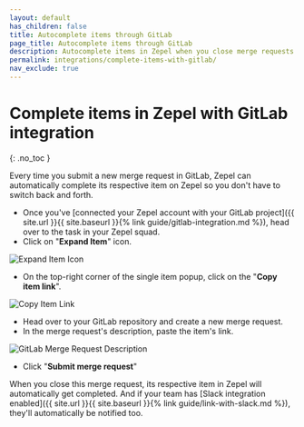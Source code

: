 ```yaml
---
layout: default
has_children: false
title: Autocomplete items through GitLab
page_title: Autocomplete items through GitLab
description: Autocomplete items in Zepel when you close merge requests in GitLab.
permalink: integrations/complete-items-with-gitlab/
nav_exclude: true
---
```

# Complete items in Zepel with GitLab integration

{: .no_toc }

Every time you submit a new merge request in GitLab, Zepel can automatically complete its respective item on Zepel so you don't have to switch back and forth. 

* Once you've [connected your Zepel account with your GitLab project]({{ site.url }}{{ site.baseurl }}{% link guide/gitlab-integration.md %}), head over to the task in your Zepel squad.
* Click on "**Expand Item**" icon.

![Expand Item Icon](/guide/assets/uploads/expand-item.png "Expand Item Icon")

* On the top-right corner of the single item popup, click on the "**Copy item link**".

![Copy Item Link](/guide/assets/uploads/zepel-copy-item-link.png "Copy Item Link")

* Head over to your GitLab repository and create a new merge request.
* In the merge request's description, paste the item's link.

![GitLab Merge Request Description](/guide/assets/uploads/zepel-gitlab-link-in-description.png)

* Click "**Submit merge request**"

When you close this merge request, its respective item in Zepel will automatically get completed. And if your team has [Slack integration enabled]({{ site.url }}{{ site.baseurl }}{% link guide/link-with-slack.md %}), they'll automatically be notified too.

